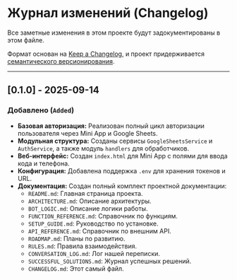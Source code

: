 # Журнал изменений (Changelog)

Все заметные изменения в этом проекте будут задокументированы в этом файле.

Формат основан на [Keep a Changelog](https://keepachangelog.com/en/1.0.0/), и проект придерживается [семантического версионирования](https://semver.org/spec/v2.0.0.html).

---

## [0.1.0] - 2025-09-14

### Добавлено (`Added`)
- **Базовая авторизация:** Реализован полный цикл авторизации пользователя через Mini App и Google Sheets.
- **Модульная структура:** Созданы сервисы `GoogleSheetsService` и `AuthService`, а также модуль `handlers` для обработчиков.
- **Веб-интерфейс:** Создан `index.html` для Mini App с полями для ввода кода и телефона.
- **Конфигурация:** Добавлена поддержка `.env` для хранения токенов и URL.
- **Документация:** Создан полный комплект проектной документации:
    - `README.md`: Главная страница проекта.
    - `ARCHITECTURE.md`: Описание архитектуры.
    - `BOT_LOGIC.md`: Описание логики работы.
    - `FUNCTION_REFERENCE.md`: Справочник по функциям.
    - `SETUP_GUIDE.md`: Руководство по установке.
    - `API_REFERENCE.md`: Справочник по внешним API.
    - `ROADMAP.md`: Планы по развитию.
    - `RULES.md`: Правила взаимодействия.
    - `CONVERSATION_LOG.md`: Лог нашей переписки.
    - `SUCCESSFUL_SOLUTIONS.md`: Журнал успешных решений.
    - `CHANGELOG.md`: Этот самый файл.